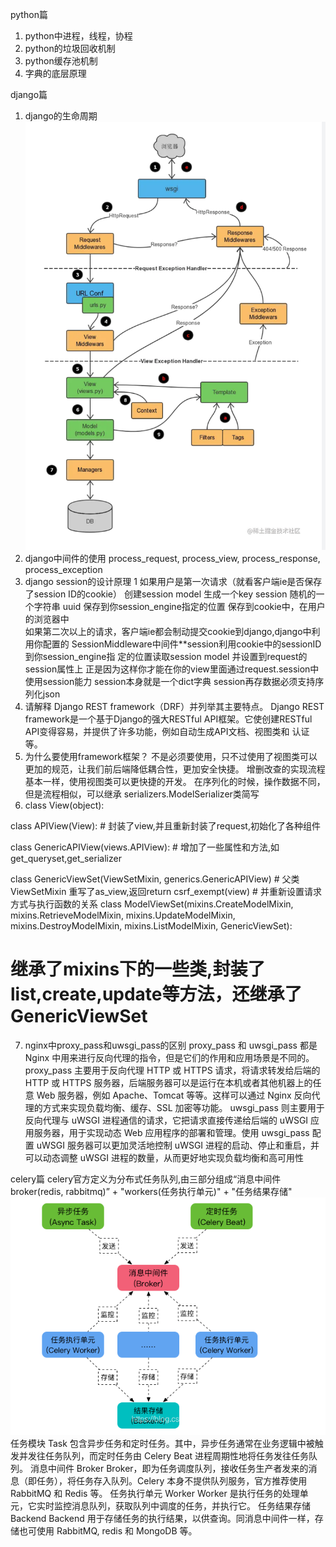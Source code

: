 python篇
1. python中进程，线程，协程
2. python的垃圾回收机制
3. python缓存池机制
4. 字典的底层原理

django篇
1. django的生命周期
![img_1.png](img_1.png)
2. django中间件的使用
    process_request, process_view, process_response, process_exception
3. django session的设计原理
  1 如果用户是第一次请求（就看客户端ie是否保存了session ID的cookie）
    创建session model
       生成一个key session 随机的一个字符串 uuid
       保存到你session_engine指定的位置
       保存到cookie中，在用户的浏览器中   
    如果第二次以上的请求，客户端ie都会制动提交cookie到django,django中利用你配置的
    SessionMiddleware中间件**session利用cookie中的sessionID到你session_engine指
    定的位置读取session model
    并设置到request的session属性上
    正是因为这样你才能在你的view里面通过request.session中使用session能力
    session本身就是一个dict字典
    session再存数据必须支持序列化json
4. 请解释 Django REST framework（DRF）并列举其主要特点。
Django REST framework是一个基于Django的强大RESTful API框架。它使创建RESTful API变得容易，并提供了许多功能，例如自动生成API文档、视图类和
认证等。
5. 为什么要使用framework框架？
不是必须要使用，只不过使用了视图类可以更加的规范，让我们前后端降低耦合性，更加安全快捷。
增删改查的实现流程基本一样，使用视图类可以更快捷的开发。
在序列化的时候，操作数据不同，但是流程相似，可以继承 serializers.ModelSerializer类简写
6. class View(object):

class APIView(View): 
    # 封装了view,并且重新封装了request,初始化了各种组件

class GenericAPIView(views.APIView):
    # 增加了一些属性和方法,如get_queryset,get_serializer

class GenericViewSet(ViewSetMixin, generics.GenericAPIView)
    # 父类ViewSetMixin 重写了as_view,返回return csrf_exempt(view)
    # 并重新设置请求方式与执行函数的关系
class ModelViewSet(mixins.CreateModelMixin,
                   mixins.RetrieveModelMixin,
                   mixins.UpdateModelMixin,
                   mixins.DestroyModelMixin,
                   mixins.ListModelMixin,
                   GenericViewSet):
   # 继承了mixins下的一些类,封装了list,create,update等方法，还继承了GenericViewSet
7. nginx中proxy_pass和uwsgi_pass的区别
proxy_pass 和 uwsgi_pass 都是 Nginx 中用来进行反向代理的指令，但是它们的作用和应用场景是不同的。
proxy_pass 主要用于反向代理 HTTP 或 HTTPS 请求，将请求转发给后端的 HTTP 或 HTTPS 服务器，后端服务器可以是运行在本机或者其他机器上的任意 Web 服务器，例如 Apache、Tomcat 等等。这样可以通过 Nginx 反向代理的方式来实现负载均衡、缓存、SSL 加密等功能。
uwsgi_pass 则主要用于反向代理与 uWSGI 进程通信的请求，它把请求直接传递给后端的 uWSGI 应用服务器，用于实现动态 Web 应用程序的部署和管理。使用 uwsgi_pass 配置 uWSGI 服务器可以更加灵活地控制 uWSGI 进程的启动、停止和重启，并可以动态调整 uWSGI 进程的数量，从而更好地实现负载均衡和高可用性

celery篇
celery官方定义为分布式任务队列,由三部分组成“消息中间件broker(redis, rabbitmq)” + "workers(任务执行单元)" + "任务结果存储"
![img.png](img.png)
任务模块 Task
包含异步任务和定时任务。其中，异步任务通常在业务逻辑中被触发并发往任务队列，而定时任务由 Celery Beat 进程周期性地将任务发往任务队列。
消息中间件 Broker
Broker，即为任务调度队列，接收任务生产者发来的消息（即任务），将任务存入队列。Celery 本身不提供队列服务，官方推荐使用 RabbitMQ 和 Redis 等。
任务执行单元 Worker
Worker 是执行任务的处理单元，它实时监控消息队列，获取队列中调度的任务，并执行它。
任务结果存储 Backend
Backend 用于存储任务的执行结果，以供查询。同消息中间件一样，存储也可使用 RabbitMQ, redis 和 MongoDB 等。